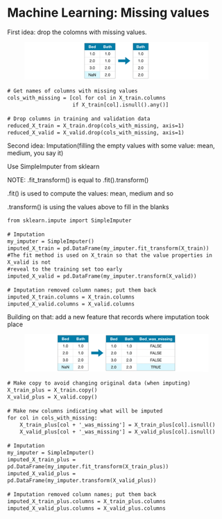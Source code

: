 # Machine Learning: Missing values

First idea: drop the colomns with missing values.

<figure><img src=".gitbook/assets/image (2).png" alt=""><figcaption></figcaption></figure>

```
# Get names of columns with missing values
cols_with_missing = [col for col in X_train.columns
                     if X_train[col].isnull().any()]

# Drop columns in training and validation data
reduced_X_train = X_train.drop(cols_with_missing, axis=1)
reduced_X_valid = X_valid.drop(cols_with_missing, axis=1)
```

Second idea: Imputation(filling the empty values with some value: mean, medium, you say it)&#x20;

Use SimpleImputer from sklearn

NOTE: .fit\_transform() is equal to .fit().transform()

.fit() is used to compute the values: mean, medium and so

.transform() is using the values above to fill in the blanks

```
from sklearn.impute import SimpleImputer

# Imputation
my_imputer = SimpleImputer()
imputed_X_train = pd.DataFrame(my_imputer.fit_transform(X_train))
#The fit method is used on X_train so that the value properties in X_valid is not 
#reveal to the training set too early
imputed_X_valid = pd.DataFrame(my_imputer.transform(X_valid))

# Imputation removed column names; put them back
imputed_X_train.columns = X_train.columns
imputed_X_valid.columns = X_valid.columns
```

Building on that: add a new feature that records where imputation took place

<figure><img src=".gitbook/assets/image (1) (1).png" alt=""><figcaption></figcaption></figure>

```
# Make copy to avoid changing original data (when imputing)
X_train_plus = X_train.copy()
X_valid_plus = X_valid.copy()

# Make new columns indicating what will be imputed
for col in cols_with_missing:
    X_train_plus[col + '_was_missing'] = X_train_plus[col].isnull()
    X_valid_plus[col + '_was_missing'] = X_valid_plus[col].isnull()

# Imputation
my_imputer = SimpleImputer()
imputed_X_train_plus = pd.DataFrame(my_imputer.fit_transform(X_train_plus))
imputed_X_valid_plus = pd.DataFrame(my_imputer.transform(X_valid_plus))

# Imputation removed column names; put them back
imputed_X_train_plus.columns = X_train_plus.columns
imputed_X_valid_plus.columns = X_valid_plus.columns
```
